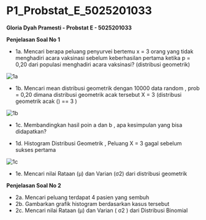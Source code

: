 # P1_Probstat_E_5025201033
**Gloria Dyah Pramesti - Probstat E - 5025201033**

**Penjelasan Soal No 1**
* 1a. Mencari berapa peluang penyurvei bertemu x = 3 orang yang tidak menghadiri acara vaksinasi sebelum keberhasilan pertama ketika p = 0,20 dari populasi menghadiri acara vaksinasi? (distribusi geometrik)

![1a](https://user-images.githubusercontent.com/91613088/162616672-edc82da0-d85b-4c00-9b20-13e27d40079a.png)

* 1b. Mencari mean distribusi geometrik dengan 10000 data random , prob = 0,20 dimana distribusi geometrik acak tersebut X = 3 (distribusi geometrik acak () == 3 )

![1b](https://user-images.githubusercontent.com/91613088/162616724-c3003d95-aa05-4fc0-b949-cffd7bd8f78d.png)

* 1c. Membandingkan hasil poin a dan b , apa kesimpulan yang bisa didapatkan?

* 1d. Histogram Distribusi Geometrik , Peluang X = 3 gagal sebelum sukses pertama

![1c](https://user-images.githubusercontent.com/91613088/162616755-341a5d0c-660c-4047-bd2d-6ad37c8575be.jpeg)

* 1e. Mencari nilai Rataan (μ) dan Varian (σ2) dari distribusi geometrik

**Penjelasan Soal No 2**
* 2a. Mencari peluang terdapat 4 pasien yang sembuh
* 2b. Gambarkan grafik histogram berdasarkan kasus tersebut
* 2c. Mencari nilai Rataan (μ) dan Varian ( σ2 ) dari Distribusi Binomial
